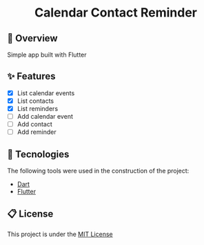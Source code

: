<h1 align="center">
  Calendar Contact Reminder  
</h1>

## 🌱 Overview

Simple app built with Flutter

## ✨ Features

- [x] List calendar events
- [x] List contacts
- [x] List reminders
- [ ] Add calendar event
- [ ] Add contact
- [ ] Add reminder

## 🚀 Tecnologies

The following tools were used in the construction of the project:

- [Dart](https://dart.dev/)
- [Flutter](https://flutter.dev/)

## 📋 License

This project is under the
[MIT License](https://github.com/geisonjr/truco-marker/blob/master/LICENSE)
